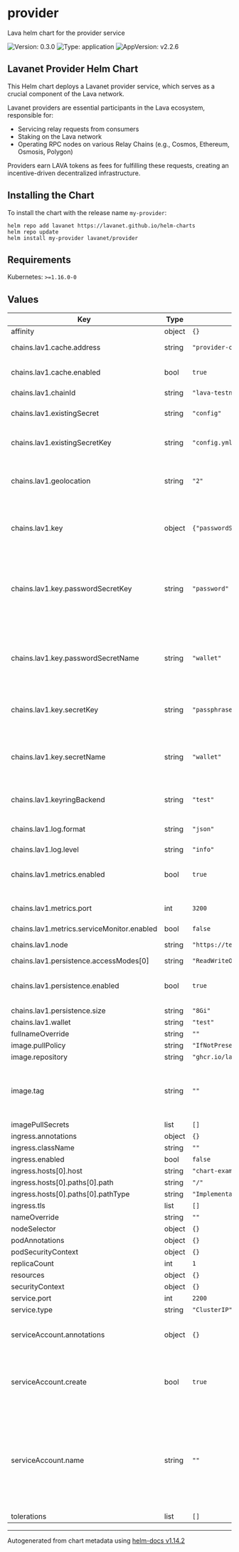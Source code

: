 # provider

Lava helm chart for the provider service


![Version: 0.3.0](https://img.shields.io/badge/Version-0.3.0-informational?style=flat-square) ![Type: application](https://img.shields.io/badge/Type-application-informational?style=flat-square) ![AppVersion: v2.2.6](https://img.shields.io/badge/AppVersion-v2.2.6-informational?style=flat-square) 

## Lavanet Provider Helm Chart

This Helm chart deploys a Lavanet provider service, which serves as a crucial component of the Lava network.

Lavanet providers are essential participants in the Lava ecosystem, responsible for:

* Servicing relay requests from consumers
* Staking on the Lava network
* Operating RPC nodes on various Relay Chains (e.g., Cosmos, Ethereum, Osmosis, Polygon)

Providers earn LAVA tokens as fees for fulfilling these requests, creating an incentive-driven decentralized infrastructure.

## Installing the Chart

To install the chart with the release name `my-provider`:

```shell
helm repo add lavanet https://lavanet.github.io/helm-charts
helm repo update
helm install my-provider lavanet/provider
```

## Requirements

Kubernetes: `>=1.16.0-0`



## Values

| Key | Type | Default | Description |
|-----|------|---------|-------------|
| affinity | object | `{}` |  |
| chains.lav1.cache.address | string | `"provider-cache:20100"` | cache address |
| chains.lav1.cache.enabled | bool | `true` | should add cache arg to provider |
| chains.lav1.chainId | string | `"lava-testnet-2"` | lava chain id |
| chains.lav1.existingSecret | string | `"config"` | existing configuration secret name |
| chains.lav1.existingSecretKey | string | `"config.yml"` | existing configuration secret key |
| chains.lav1.geolocation | string | `"2"` | provider geo-location can be one of the [geolocations](https://docs.lavanet.xyz/provider-setup#geolocations) |
| chains.lav1.key | object | `{"passwordSecretKey":"password","passwordSecretName":"wallet","secretKey":"passphrase","secretName":"wallet"}` | information about the private key to use for the node |
| chains.lav1.key.passwordSecretKey | string | `"password"` | the key in the kubernetes secret that contains the password for the private key |
| chains.lav1.key.passwordSecretName | string | `"wallet"` | the kubernetes secret that contains the password for the private key |
| chains.lav1.key.secretKey | string | `"passphrase"` | the key in the kubernetes secret to use |
| chains.lav1.key.secretName | string | `"wallet"` | the kubernetes secret name containing the private key |
| chains.lav1.keyringBackend | string | `"test"` | provider keyring backend |
| chains.lav1.log.format | string | `"json"` | log format, can be json or text |
| chains.lav1.log.level | string | `"info"` | log level |
| chains.lav1.metrics.enabled | bool | `true` | should enable prometheus metrics |
| chains.lav1.metrics.port | int | `3200` | prometheus metrics address |
| chains.lav1.metrics.serviceMonitor.enabled | bool | `false` |  |
| chains.lav1.node | string | `"https://testnet2-rpc.lavapro.xyz:443"` | lava node to connect to |
| chains.lav1.persistence.accessModes[0] | string | `"ReadWriteOnce"` |  |
| chains.lav1.persistence.enabled | bool | `true` | should create pvc for the provider data |
| chains.lav1.persistence.size | string | `"8Gi"` |  |
| chains.lav1.wallet | string | `"test"` | wallet name |
| fullnameOverride | string | `""` |  |
| image.pullPolicy | string | `"IfNotPresent"` |  |
| image.repository | string | `"ghcr.io/lavanet/lava/lavap"` |  |
| image.tag | string | `""` | overrides the image tag whose default is the chart appVersion. |
| imagePullSecrets | list | `[]` |  |
| ingress.annotations | object | `{}` |  |
| ingress.className | string | `""` |  |
| ingress.enabled | bool | `false` |  |
| ingress.hosts[0].host | string | `"chart-example.local"` |  |
| ingress.hosts[0].paths[0].path | string | `"/"` |  |
| ingress.hosts[0].paths[0].pathType | string | `"ImplementationSpecific"` |  |
| ingress.tls | list | `[]` |  |
| nameOverride | string | `""` |  |
| nodeSelector | object | `{}` |  |
| podAnnotations | object | `{}` |  |
| podSecurityContext | object | `{}` |  |
| replicaCount | int | `1` |  |
| resources | object | `{}` |  |
| securityContext | object | `{}` |  |
| service.port | int | `2200` |  |
| service.type | string | `"ClusterIP"` |  |
| serviceAccount.annotations | object | `{}` | annotations to add to the service account |
| serviceAccount.create | bool | `true` | specifies whether a service account should be created |
| serviceAccount.name | string | `""` | the name of the service account to use. If not set and create is true, a name is generated using the fullname template |
| tolerations | list | `[]` |  |


----------------------------------------------
Autogenerated from chart metadata using [helm-docs v1.14.2](https://github.com/norwoodj/helm-docs/releases/v1.14.2)
